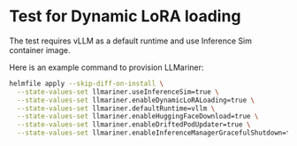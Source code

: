 # Test for Dynamic LoRA loading

The test requires vLLM as a default runtime and use Inference Sim container image.

Here is an example command to provision LLMariner:

```bash
helmfile apply --skip-diff-on-install \
  --state-values-set llmariner.useInferenceSim=true \
  --state-values-set llmariner.enableDynamicLoRALoading=true \
  --state-values-set llmariner.defaultRuntime=vllm \
  --state-values-set llmariner.enableHuggingFaceDownload=true \
  --state-values-set llmariner.enableDriftedPodUpdater=true \
  --state-values-set llmariner.enableInferenceManagerGracefulShutdown=true
```
